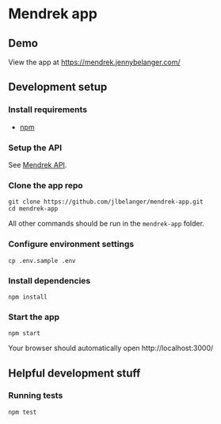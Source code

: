# Mendrek app

## Demo

View the app at https://mendrek.jennybelanger.com/

## Development setup

### Install requirements

* [npm](https://www.npmjs.com/get-npm)

### Setup the API

See [Mendrek API](https://github.com/jlbelanger/mendrek-api).

### Clone the app repo

```
git clone https://github.com/jlbelanger/mendrek-app.git
cd mendrek-app
```

All other commands should be run in the `mendrek-app` folder.

### Configure environment settings

```
cp .env.sample .env
```

### Install dependencies

```
npm install
```

### Start the app

```
npm start
```

Your browser should automatically open http://localhost:3000/

## Helpful development stuff

### Running tests

```
npm test
```
